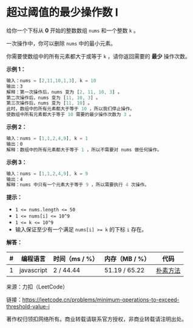 # 超过阈值的最少操作数 I

给你一个下标从 **0** 开始的整数数组 `nums` 和一个整数 `k` 。

一次操作中，你可以删除 `nums` 中的最小元素。

你需要使数组中的所有元素都大于或等于 `k` ，请你返回需要的 **最少** 操作次数。

**示例 1：**

``` javascript
输入：nums = [2,11,10,1,3], k = 10
输出：3
解释：第一次操作后，nums 变为 [2, 11, 10, 3] 。
第二次操作后，nums 变为 [11, 10, 3] 。
第三次操作后，nums 变为 [11, 10] 。
此时，数组中的所有元素都大于等于 10 ，所以我们停止操作。
使数组中所有元素都大于等于 10 需要的最少操作次数为 3 。
```

**示例 2：**

``` javascript
输入：nums = [1,1,2,4,9], k = 1
输出：0
解释：数组中的所有元素都大于等于 1 ，所以不需要对 nums 做任何操作。
```

**示例 3：**

``` javascript
输入：nums = [1,1,2,4,9], k = 9
输出：4
解释：nums 中只有一个元素大于等于 9 ，所以需要执行 4 次操作。
```

**提示：**

- `1 <= nums.length <= 50`
- `1 <= nums[i] <= 10^9`
- `1 <= k <= 10^9`
- 输入保证至少有一个满足 `nums[i] >= k` 的下标 `i` 存在。

**解答：**

**#**|**编程语言**|**时间（ms / %）**|**内存（MB / %）**|**代码**
--|--|--|--|--
1|javascript|2 / 44.44|51.19 / 65.22|[朴素方法](./javascript/ac_v1.js)

来源：力扣（LeetCode）

链接：https://leetcode.cn/problems/minimum-operations-to-exceed-threshold-value-i

著作权归领扣网络所有。商业转载请联系官方授权，非商业转载请注明出处。
